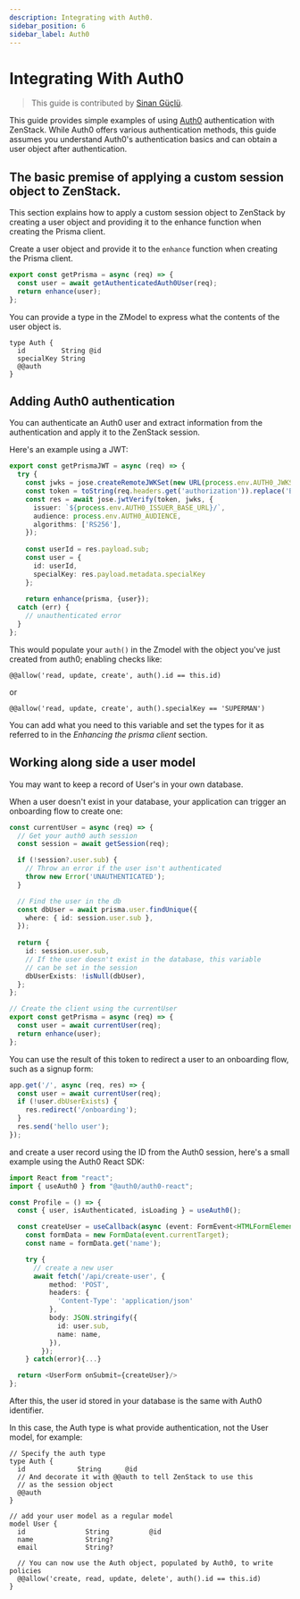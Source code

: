 ```yaml
---
description: Integrating with Auth0.
sidebar_position: 6
sidebar_label: Auth0
---
```


# Integrating With Auth0

> This guide is contributed by [Sinan Güçlü](https://github.com/Driptap).

This guide provides simple examples of using [Auth0](https://auth0.com/) authentication with ZenStack. While Auth0 offers various authentication methods, this guide assumes you understand Auth0's authentication basics and can obtain a user object after authentication.

## The basic premise of applying a custom session object to ZenStack.

This section explains how to apply a custom session object to ZenStack by creating a user object and providing it to the enhance function when creating the Prisma client.

Create a user object and provide it to the `enhance` function when creating the Prisma client.

```ts
export const getPrisma = async (req) => {
  const user = await getAuthenticatedAuth0User(req);
  return enhance(user);
};
```

You can provide a type in the ZModel to express what the contents of the user object is.

```zmodel
type Auth {
  id         String @id
  specialKey String
  @@auth
}
```

## Adding Auth0 authentication

You can authenticate an Auth0 user and extract information from the authentication and apply it to the ZenStack session.

Here's an example using a JWT:

```ts
export const getPrismaJWT = async (req) => {
  try {
    const jwks = jose.createRemoteJWKSet(new URL(process.env.AUTH0_JWKS_URI));
    const token = toString(req.headers.get('authorization')).replace('Bearer ', '');
    const res = await jose.jwtVerify(token, jwks, {
      issuer: `${process.env.AUTH0_ISSUER_BASE_URL}/`,
      audience: process.env.AUTH0_AUDIENCE,
      algorithms: ['RS256'],
    });
  
    const userId = res.payload.sub;
    const user = {
      id: userId,
      specialKey: res.payload.metadata.specialKey
    };
  
    return enhance(prisma, {user});
  catch (err) {
    // unauthenticated error
  }  
};
```

This would populate your `auth()` in the Zmodel with the object you've just created from auth0; enabling checks like:

```zmodel
@@allow('read, update, create', auth().id == this.id)
```

or

```zmodel
@@allow('read, update, create', auth().specialKey == 'SUPERMAN')
```

You can add what you need to this variable and set the types for it as referred to in the *Enhancing the prisma client* section.


## Working along side a user model

You may want to keep a record of User's in your own database.

When a user doesn't exist in your database, your application can trigger an onboarding flow to create one:
```ts
const currentUser = async (req) => {
  // Get your auth0 auth session
  const session = await getSession(req); 

  if (!session?.user.sub) { 
    // Throw an error if the user isn't authenticated
    throw new Error('UNAUTHENTICATED');
  }

  // Find the user in the db
  const dbUser = await prisma.user.findUnique({ 
    where: { id: session.user.sub },
  }); 
  
  return {
    id: session.user.sub,
    // If the user doesn't exist in the database, this variable 
    // can be set in the session
    dbUserExists: !isNull(dbUser),
  };
};

// Create the client using the currentUser
export const getPrisma = async (req) => {
  const user = await currentUser(req);
  return enhance(user);
};
```

You can use the result of this token to redirect a user to an onboarding flow, such as a signup form:

```ts
app.get('/', async (req, res) => {
  const user = await currentUser(req);
  if (!user.dbUserExists) {
    res.redirect('/onboarding');
  }
  res.send('hello user');
});
```

and create a user record using the ID from the Auth0 session, here's a small example using the Auth0 React SDK:

```ts
import React from "react";
import { useAuth0 } from "@auth0/auth0-react";

const Profile = () => {
  const { user, isAuthenticated, isLoading } = useAuth0();

  const createUser = useCallback(async (event: FormEvent<HTMLFormElement>) => {
    const formData = new FormData(event.currentTarget);
    const name = formData.get('name');

    try {
      // create a new user
      await fetch('/api/create-user', {
          method: 'POST',
          headers: {
            'Content-Type': 'application/json'
          },
          body: JSON.stringify({
            id: user.sub,
            name: name,
          }),
        });
    } catch(error){...}

  return <UserForm onSubmit={createUser}/>
};
```
After this, the user id stored in your database is the same with Auth0 identifier. 

In this case, the Auth type is what provide authentication, not the User model, for example: 

```zmodel
// Specify the auth type
type Auth {
  id             String      @id
  // And decorate it with @@auth to tell ZenStack to use this
  // as the session object  
  @@auth
}

// add your user model as a regular model
model User {
  id               String          @id
  name             String?
  email            String?

  // You can now use the Auth object, populated by Auth0, to write policies
  @@allow('create, read, update, delete', auth().id == this.id)
}
```

